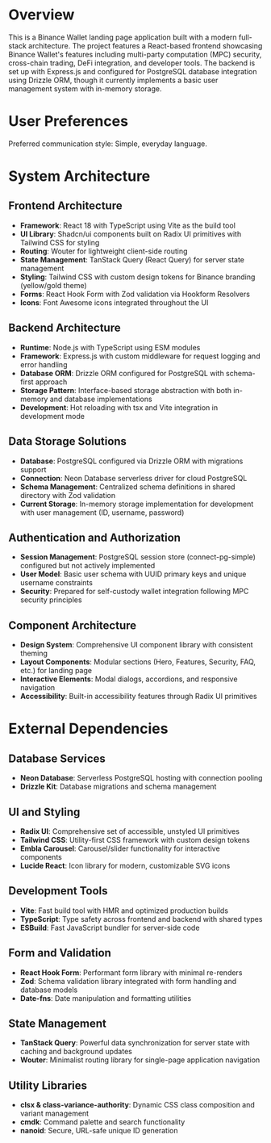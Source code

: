 # Overview

This is a Binance Wallet landing page application built with a modern full-stack architecture. The project features a React-based frontend showcasing Binance Wallet's features including multi-party computation (MPC) security, cross-chain trading, DeFi integration, and developer tools. The backend is set up with Express.js and configured for PostgreSQL database integration using Drizzle ORM, though it currently implements a basic user management system with in-memory storage.

# User Preferences

Preferred communication style: Simple, everyday language.

# System Architecture

## Frontend Architecture
- **Framework**: React 18 with TypeScript using Vite as the build tool
- **UI Library**: Shadcn/ui components built on Radix UI primitives with Tailwind CSS for styling
- **Routing**: Wouter for lightweight client-side routing
- **State Management**: TanStack Query (React Query) for server state management
- **Styling**: Tailwind CSS with custom design tokens for Binance branding (yellow/gold theme)
- **Forms**: React Hook Form with Zod validation via Hookform Resolvers
- **Icons**: Font Awesome icons integrated throughout the UI

## Backend Architecture
- **Runtime**: Node.js with TypeScript using ESM modules
- **Framework**: Express.js with custom middleware for request logging and error handling
- **Database ORM**: Drizzle ORM configured for PostgreSQL with schema-first approach
- **Storage Pattern**: Interface-based storage abstraction with both in-memory and database implementations
- **Development**: Hot reloading with tsx and Vite integration in development mode

## Data Storage Solutions
- **Database**: PostgreSQL configured via Drizzle ORM with migrations support
- **Connection**: Neon Database serverless driver for cloud PostgreSQL
- **Schema Management**: Centralized schema definitions in shared directory with Zod validation
- **Current Storage**: In-memory storage implementation for development with user management (ID, username, password)

## Authentication and Authorization
- **Session Management**: PostgreSQL session store (connect-pg-simple) configured but not actively implemented
- **User Model**: Basic user schema with UUID primary keys and unique username constraints
- **Security**: Prepared for self-custody wallet integration following MPC security principles

## Component Architecture
- **Design System**: Comprehensive UI component library with consistent theming
- **Layout Components**: Modular sections (Hero, Features, Security, FAQ, etc.) for landing page
- **Interactive Elements**: Modal dialogs, accordions, and responsive navigation
- **Accessibility**: Built-in accessibility features through Radix UI primitives

# External Dependencies

## Database Services
- **Neon Database**: Serverless PostgreSQL hosting with connection pooling
- **Drizzle Kit**: Database migrations and schema management

## UI and Styling
- **Radix UI**: Comprehensive set of accessible, unstyled UI primitives
- **Tailwind CSS**: Utility-first CSS framework with custom design tokens
- **Embla Carousel**: Carousel/slider functionality for interactive components
- **Lucide React**: Icon library for modern, customizable SVG icons

## Development Tools
- **Vite**: Fast build tool with HMR and optimized production builds
- **TypeScript**: Type safety across frontend and backend with shared types
- **ESBuild**: Fast JavaScript bundler for server-side code

## Form and Validation
- **React Hook Form**: Performant form library with minimal re-renders
- **Zod**: Schema validation library integrated with form handling and database models
- **Date-fns**: Date manipulation and formatting utilities

## State Management
- **TanStack Query**: Powerful data synchronization for server state with caching and background updates
- **Wouter**: Minimalist routing library for single-page application navigation

## Utility Libraries
- **clsx & class-variance-authority**: Dynamic CSS class composition and variant management
- **cmdk**: Command palette and search functionality
- **nanoid**: Secure, URL-safe unique ID generation
